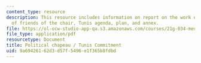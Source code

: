 ```yaml
---
content_type: resource
description: This resource includes information on report on the work of the group
  of friends of the chair, Tunis agenda, plan, and annex.
file: https://ol-ocw-studio-app-qa.s3.amazonaws.com/courses/21g-034-media-education-and-the-marketplace-fall-2005/9a69426162d3d57f5496e1f365b8fdbd_MIT21G_034F05_gfc_report.pdf
file_type: application/pdf
resourcetype: Document
title: Political chapeau / Tunis Commitment
uid: 9a694261-62d3-d57f-5496-e1f365b8fdbd
---
```


